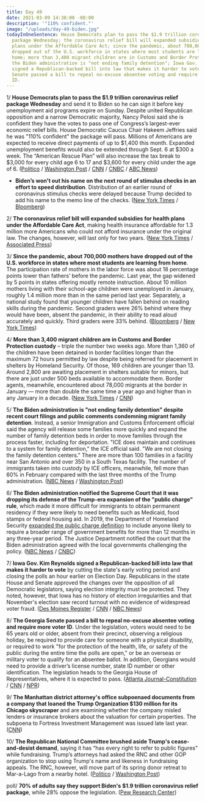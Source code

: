 ```yaml
---
title: Day 49
date: 2021-03-09 14:38:00 -08:00
description: '"110% confident."'
image: "/uploads/day-49-biden.jpg"
todayInOneSentence: House Democrats plan to pass the $1.9 trillion coronavirus relief
  package Wednesday; the coronavirus relief bill will expanded subsidies for health
  plans under the Affordable Care Act; since the pandemic, about 700,000 mothers have
  dropped out of the U.S. workforce in states where most students are learning from
  home; more than 3,400 migrant children are in Customs and Border Protection custody;
  the Biden administration is "not ending family detention"; Iowa Gov. Kim Reynolds
  signed a Republican-backed bill into law that makes it harder to vote; and the Georgia
  Senate passed a bill to repeal no-excuse absentee voting and require more voter
  ID.
---
```


1/ **House Democrats plan to pass the $1.9 trillion coronavirus relief package Wednesday** and send it to Biden so he can sign it before key unemployment aid programs expire on Sunday. Despite united Republican opposition and a narrow Democratic majority, Nancy Pelosi said she is confident they have the votes to pass one of Congress’s largest-ever economic relief bills. House Democratic Caucus Chair Hakeem Jeffries said he was "110% confident" the package will pass. Millions of Americans are expected to receive direct payments of up to $1,400 this month. Expanded unemployment benefits would also be extended through Sept. 6 at $300 a week. The “American Rescue Plan” will also increase the tax break to $3,000 for every child age 6 to 17 and $3,600 for every child under the age of 6. ([Politico](https://www.politico.com/news/2021/03/09/covid-house-vote-preview-474405) / [Washington Post](https://www.washingtonpost.com/us-policy/2021/03/09/biden-stimulus-house-passage/) / [CNN](https://www.cnn.com/2021/03/09/politics/house-stimulus-latest/index.html) / [CNBC](https://www.cnbc.com/2021/03/09/covid-stimulus-update-house-plans-to-pass-relief-bill-wednesday.html) / [ABC News](https://abcnews.go.com/Business/wireStory/expect-payments-benefits-relief-package-76345978))

* **Biden’s won't out his name on the next round of stimulus checks in an effort to speed distribution**. Distribution of an earlier round of coronavirus stimulus checks were delayed because Trump decided to add his name to the memo line of the checks. ([New York Times](https://www.nytimes.com/2021/03/09/us/politics/biden-trump-stimulus-checks.html) / [Bloomberg](https://www.bloomberg.com/news/articles/2021-03-09/biden-s-name-will-be-left-off-stimulus-checks-to-speed-delivery?srnd=politics-vp&sref=MIBMEEoj))

2/ **The coronavirus relief bill will expanded subsidies for health plans under the Affordable Care Act**, making health insurance affordable for 1.3 million more Americans who could not afford insurance under the original law. The changes, however, will last only for two years. ([New York Times](https://www.nytimes.com/2021/03/08/us/politics/obamacare-biden.html) / [Associated Press](https://apnews.com/article/donald-trump-health-care-reform-legislation-coronavirus-pandemic-medicaid-69773575cabcb7af79eadea3ecdb5c81))

3/ **Since the pandemic, about 700,000 mothers have dropped out of the U.S. workforce in states where most students are learning from home**. The participation rate of mothers in the labor force was about 18 percentage points lower than fathers’ before the pandemic. Last year, the gap widened by 5 points in states offering mostly remote instruction. About 10 million mothers living with their school-age children were unemployed in January, roughly 1.4 million more than in the same period last year. Separately, a national study found that younger children have fallen behind on reading skills during the pandemic. Second graders were 26% behind where they would have been, absent the pandemic, in their ability to read aloud accurately and quickly. Third graders were 33% behind. ([Bloomberg](https://www.bloomberg.com/news/articles/2021-03-09/moms-drop-out-of-work-most-in-states-where-kids-learn-from-home?sref=MIBMEEoj) / [New York Times](https://www.nytimes.com/live/2021/03/09/world/covid-19-coronavirus/a-new-study-finds-that-younger-students-have-fallen-behind-on-reading-skills))

4/ **More than 3,400 migrant children are in Customs and Border Protection custody** – triple the number two weeks ago. More than 1,360 of the children have been detained in border facilities longer than the maximum 72 hours permitted by law despite being referred for placement in shelters by Homeland Security. Of those, 169 children are younger than 13. Around 2,800 are awaiting placement in shelters suitable for minors, but there are just under 500 beds available to accommodate them. Border agents, meanwhile, encountered about 78,000 migrants at the border in January — more than double the same time a year ago and higher than in any January in a decade. ([New York Times](https://www.nytimes.com/2021/03/08/us/politics/immigration-mexico-border-biden.html) / [CNN](https://www.cnn.com/2021/03/09/politics/immigration-border-patrol-children/index.html))

5/ **The Biden administration is "not ending family detention" despite recent court filings and public comments condemning migrant family detention**. Instead, a senior Immigration and Customs Enforcement official said the agency will release some families more quickly and expand the number of family detention beds in order to move families through the process faster, including for deportation. "ICE does maintain and continues to a system for family detention," the ICE official said. "We are not closing the family detention centers." There are more than 100 families in a facility near San Antonio and over 350 in a South Texas facility. The number of immigrants taken into custody by ICE officers, meanwhile, fell more than 60% in February compared with the last three months of the Trump administration. ([NBC News](https://www.nbcnews.com/politics/immigration/despite-court-filings-public-rhetoric-official-says-biden-admin-not-n1260283) / [Washington Post](https://www.washingtonpost.com/national/ice-deportations-immigration-arrests/2021/03/09/af27b164-80fa-11eb-bb5a-ad9a91faa4ef_story.html))

6/ **The Biden administration notified the Supreme Court that it was dropping its defense of the Trump-era expansion of the "public charge" rule**, which made it more difficult for immigrants to obtain permanent residency if they were likely to need benefits such as Medicaid, food stamps or federal housing aid. In 2019, the Department of Homeland Security [expanded the public charge definition](https://whatthefuckjusthappenedtoday.com/2019/08/12/day-935/#1-the-trump-administration-made-it-h) to include anyone likely to require a broader range of government benefits for more than 12 months in any three-year period. The Justice Department notified the court that the Biden administration agreed with the local governments challenging the policy. ([NBC News](https://www.nbcnews.com/politics/supreme-court/biden-administration-ditches-trump-plan-limit-immigration-financially-dependent-n1260239) / [CNBC](https://www.cnbc.com/2021/03/09/biden-doj-stops-defending-trump-rule-that-limits-benefits-for-immigrants.html))

7/ **Iowa Gov. Kim Reynolds signed a Republican-backed bill into law that makes it harder to vote** by cutting the state's early voting period and closing the polls an hour earlier on Election Day. Republicans in the state House and Senate approved the changes over the opposition of all Democratic legislators, saying election integrity must be protected. They noted, however, that  Iowa has no history of election irregularities and that November's election saw record turnout with no evidence of widespread voter fraud. ([Des Moines Register](https://www.desmoinesregister.com/story/news/politics/2021/03/08/iowa-governor-kim-reynolds-signs-law-shortening-early-voting-closing-polls-earlier-election-day/6869317002/) / [CNN](https://www.cnn.com/2021/03/08/politics/kim-reynolds-voting-iowa/index.html) / [NBC News](https://www.nbcnews.com/politics/elections/iowa-governor-signs-republican-bill-restricting-voting-access-law-n1260063))

8/ **The Georgia Senate passed a bill to repeal no-excuse absentee voting and require more voter ID**. Under the legislation, voters would need to be 65 years old or older, absent from their precinct, observing a religious holiday, be required to provide care for someone with a physical disability, or required to work "for the protection of the health, life, or safety of the public during the entire time the polls are open," or be an overseas or military voter to qualify for an absentee ballot. In addition, Georgians would need to provide a driver’s license number, state ID number or other identification. The legislation heads to the Georgia House of Representatives, where it is expected to pass. ([Atlanta Journal-Constitution](https://www.ajc.com/politics/georgia-senate-votes-to-eliminate-no-excuse-absentee-voting/NGQOBV6XB5GGDCCNLTAJFQIDJI/) / [CNN](https://www.cnn.com/2021/03/08/politics/georgia-senate-no-excuse-absentee-voting/) / [NPR](https://www.npr.org/2021/03/09/974948010/georgia-elections-official-gabriel-sterling-responds-to-bills-that-make-voting-h))

9/ **The Manhattan district attorney's office subpoenaed documents from a company that loaned the Trump Organization $130 million for its Chicago skyscraper** and are examining whether the company misled lenders or insurance brokers about the valuation for certain properties. The subpoena to Fortress Investment Management was issued late last year. ([CNN](https://www.cnn.com/2021/03/08/politics/trump-chicago-subpoena/))

10/ **The Republican National Committee brushed aside Trump's cease-and-desist demand**, saying it has “has every right to refer to public figures" while fundraising. Trump’s attorneys had asked the RNC and other GOP organization to stop using Trump's name and likeness in fundraising appeals. The RNC, however, will move part of its spring donor retreat to Mar-a-Lago from a nearby hotel. ([Politico](https://www.politico.com/news/2021/03/08/rnc-trump-cease-and-desist-474412) / [Washington Post](https://www.washingtonpost.com/politics/trump-rnc-mar-a-lago/2021/03/08/0b693fce-8051-11eb-bb5a-ad9a91faa4ef_story.html))

poll/ **70% of adults say they support Biden's $1.9 trillion coronavirus relief package**, while 28% oppose the legislation.  ([Pew Research Center](https://www.pewresearch.org/politics/2021/03/09/broad-public-support-for-coronavirus-aid-package-just-a-third-say-it-spends-too-much/))